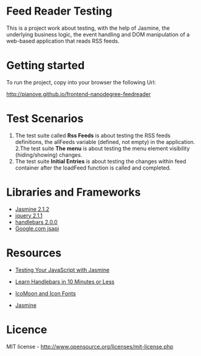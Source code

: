 # Feed Reader Testing

This is a project work about testing, with the help of Jasmine, the underlying business logic, the event handling and DOM manipulation of a web-based application that reads RSS feeds.


# Getting started

To run the project, copy into your browser the following Url:

http://pianove.github.io/frontend-nanodegree-feedreader

# Test Scenarios

1. The test suite  called <b>Rss Feeds</b> is about testing the RSS feeds definitions, the allFeeds variable (defined, not empty) in the application.
2.The test suite <b>The menu</b> is about testing the menu element visibility (hiding/showing) changes. 
3. The test suite <b>Initial Entries</b> is about testing the changes within feed container after the loadFeed function is called and completed.

# Libraries and Frameworks

* [Jasmine 2.1.2](http://jasmine.github.io/2.1/introduction.html "jasmine")
* [jquery 2.1.1](http://api.jquery.com/ "jquery")
* [handlebars 2.0.0](http://handlebarsjs.com/ "handlebars template")
* [Google.com jsapi](http://google.com/jsapi "gooogle jsapi")


# Resources

* [Testing Your JavaScript with Jasmine](http://code.tutsplus.com/tutorials/testing-your-javascript-with-jasmine--net-21229)

* [Learn Handlebars in 10 Minutes or Less](http://tutorialzine.com/2015/01/learn-handlebars-in-10-minutes/)

* [IcoMoon and Icon Fonts](http://chipcullen.com/how-to-use-icomoon-and-icon-fonts-part-1-basic-usage/)

* [Jasmine](http://jasmine.github.io/2.2/introduction.html)


# Licence

MIT license - http://www.opensource.org/licenses/mit-license.php